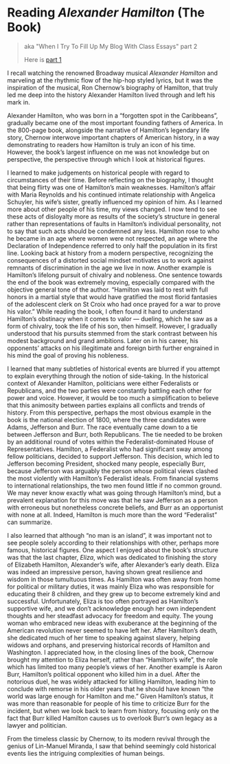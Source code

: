 # Reading *Alexander Hamilton* (The Book)



> aka "When I Try To Fill Up My Blog With Class Essays" part 2
>
> Here is [part 1](https://apri-lllll.github.io/lindsayblog/other/culture)



I recall watching the renowned Broadway musical *Alexander Hamilton* and marveling at the rhythmic flow of the hip-hop styled lyrics, but it was the inspiration of the musical, Ron Chernow’s biography of Hamilton, that truly led me deep into the history Alexander Hamilton lived through and left his mark in.

Alexander Hamilton, who was born in a “forgotten spot in the Caribbeans”, gradually became one of the most important founding fathers of America. In the 800-page book, alongside the narrative of Hamilton’s legendary life story, Chernow interwove important chapters of American history, in a way demonstrating to readers how Hamilton is truly an icon of his time. However, the book’s largest influence on me was not knowledge but on perspective, the perspective through which I look at historical figures.

I learned to make judgements on historical people with regard to circumstances of their time. Before reflecting on the biography, I thought that being flirty was one of Hamilton’s main weaknesses. Hamilton’s affair with Maria Reynolds and his continued intimate relationship with Angelica Schuyler, his wife’s sister, greatly influenced my opinion of him. As I learned more about other people of his time, my views changed. I now tend to see these acts of disloyalty more as results of the society’s structure in general rather than representations of faults in Hamilton’s individual personality, not to say that such acts should be condemned any less. Hamilton rose to who he became in an age where women were not respected, an age where the Declaration of Independence referred to only half the population in its first line. Looking back at history from a modern perspective, recognizing the consequences of a distorted social mindset motivates us to work against remnants of discrimination in the age we live in now. Another example is Hamilton’s lifelong pursuit of chivalry and nobleness. One sentence towards the end of the book was extremely moving, especially compared with the objective general tone of the author. “Hamilton was laid to rest with full honors in a martial style that would have gratified the most florid fantasies of the adolescent clerk on St Croix who had once prayed for a war to prove his valor.” While reading the book, I often found it hard to understand Hamilton’s obstinacy when it comes to valor — dueling, which he saw as a form of chivalry, took the life of his son, then himself. However, I gradually understood that his pursuits stemmed from the stark contrast between his modest background and grand ambitions. Later on in his career, his opponents’ attacks on his illegitimate and foreign birth further engrained in his mind the goal of proving his nobleness.

I learned that many subtleties of historical events are blurred if you attempt to explain everything through the notion of side-taking. In the historical context of Alexander Hamilton, politicians were either Federalists or Republicans, and the two parties were constantly battling each other for power and voice. However, it would be too much a simplification to believe that this animosity between parties explains all conflicts and trends of history. From this perspective, perhaps the most obvious example in the book is the national election of 1800, where the three candidates were Adams, Jefferson and Burr. The race eventually came down to a tie between Jefferson and Burr, both Republicans. The tie needed to be broken by an additional round of votes within the Federalist-dominated House of Representatives. Hamilton, a Federalist who had significant sway among fellow politicians, decided to support Jefferson. This decision, which led to Jefferson becoming President, shocked many people, especially Burr, because Jefferson was arguably the person whose political views clashed the most violently with Hamilton’s Federalist ideals. From financial systems to international relationships, the two men found little if no common ground. We may never know exactly what was going through Hamilton’s mind, but a prevalent explanation for this move was that he saw Jefferson as a person with erroneous but nonetheless concrete beliefs, and Burr as an opportunist with none at all. Indeed, Hamilton is much more than the word “Federalist” can summarize.

I also learned that although “no man is an island”, it was important not to see people solely according to their relationships with other, perhaps more famous, historical figures. One aspect I enjoyed about the book’s structure was that the last chapter, *Eliza*, which was dedicated to finishing the story of Elizabeth Hamilton, Alexander’s wife, after Alexander’s early death. Eliza was indeed an impressive person, having shown great resilience and wisdom in those tumultuous times. As Hamilton was often away from home for political or military duties, it was mainly Eliza who was responsible for educating their 8 children, and they grew up to become extremely kind and successful. Unfortunately, Eliza is too often portrayed as Hamilton’s supportive wife, and we don’t acknowledge enough her own independent thoughts and her steadfast advocacy for freedom and equity. The young woman who embraced new ideas with exuberance at the beginning of the American revolution never seemed to have left her. After Hamilton’s death, she dedicated much of her time to speaking against slavery, helping widows and orphans, and preserving historical records of Hamilton and Washington. I appreciated how, in the closing lines of the book, Chernow brought my attention to Eliza herself, rather than “Hamilton’s wife”, the role which has limited too many people’s views of her.  Another example is Aaron Burr, Hamilton’s political opponent who killed him in a duel. After the notorious duel, he was widely attacked for killing Hamilton, leading him to conclude with remorse in his older years that he should have known “the world was large enough for Hamilton and me.” Given Hamilton’s status, it was more than reasonable for people of his time to criticize Burr for the incident, but when we look back to learn from history, focusing only on the fact that Burr killed Hamilton causes us to overlook Burr’s own legacy as a lawyer and politician.

From the timeless classic by Chernow, to its modern revival through the genius of Lin-Manuel Miranda, I saw that behind seemingly cold historical events lies the intriguing complexities of human beings.